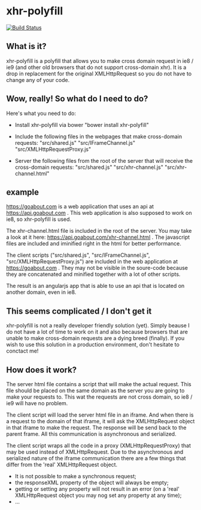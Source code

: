 # xhr-polyfill

[![Build Status](https://travis-ci.org/LuvDaSun/xhr-polyfill.svg)](https://travis-ci.org/LuvDaSun/xhr-polyfill)


## What is it?

xhr-polyfill is a polyfill that allows you to make cross domain request in ie8 / ie9 (and other old browsers that do not support cross-domain xhr). It is a drop in replacement for the original XMLHttpRequest so you do not have to change any of your code.


## Wow, really! So what do I need to do?

Here's what you need to do:

- Install xhr-polyfill via bower
	"bower install xhr-polyfill"

- Include the following files in the webpages that make cross-domain requests:
	"src/shared.js"
	"src/IFrameChannel.js"
	"src/XMLHttpRequestProxy.js"

- Server the following files from the root of the server that will receive the cross-domain requests:
	"src/shared.js"
	"src/xhr-channel.js"
	"src/xhr-channel.html"	


## example

https://goabout.com is a web application that uses an api at https://api.goabout.com . This web application is also supposed to work on ie8, so xhr-polyfill is used.

The xhr-channel.html file is included in the root of the server. You may take a look at it here: https://api.goabout.com/xhr-channel.html . The javascript files are included and iminified right in the html for better performance.

The client scripts ("src/shared.js", "src/IFrameChannel.js", "src/XMLHttpRequestProxy.js") are included in the web application at https://goabout.com . They may not be visible in the soure-code because they are concatenated and minified together with a lot of other scripts.

The result is an angularjs app that is able to use an api that is located on another domain, even in ie8.


## This seems complicated / I don't get it

xhr-polyfill is not a really developer friendly solution (yet). Simply beause I do not have a lot of time to work on it and also because browsers that are unable to make cross-domain requests are a dying breed (finally). If you wish to use this solution in a production environment, don't hesitate to conctact me!


## How does it work?

The server html file contains a script that will make the actual request. This file should be placed on the same domain as the server you are going to make your requests to. This wat the requests are not cross domain, so ie8 / ie9 will have no problem.

The client script will load the server html file in an iframe. And when there is a request to the domain of that iframe, it will ask the XMLHttpRequest object in that iframe to make the request. The response will be send back to the parent frame. All this communication is asynchronous and serialized.

The client script wraps all the code in a proxy (XMLHttpRequestProxy) that may be used instead of XMLHttpRequest. Due to the asynchronous and serialized nature of the iframe communication there are a few things that differ from the 'real' XMLHttpRequest object.

- It is not possible to make a synchronous request;
- the responseXML property of the object will always be empty;
- getting or setting any property will not result in an error (on a 'real' XMLHttpRequest object you may nog set any property at any time);
- ...










